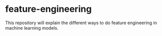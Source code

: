 # feature-engineering
This repository will explain the different ways to do feature engineering in machine learning models.
